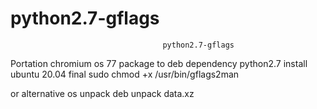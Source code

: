 # python2.7-gflags
                                      
                                      python2.7-gflags
                                          

Portation chromium os 77 package to deb dependency python2.7 install ubuntu 20.04 final sudo chmod +x /usr/bin/gflags2man


or alternative os unpack deb unpack data.xz


